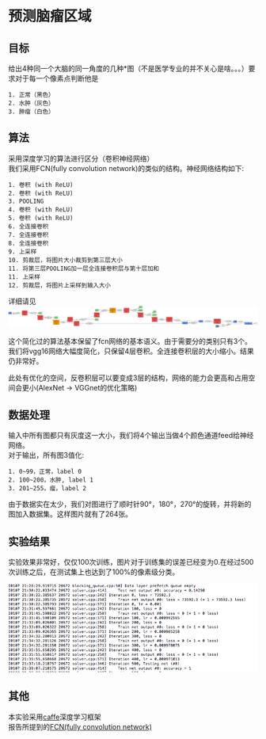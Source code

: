 # 预测脑瘤区域

## 目标
给出4种同一个大脑的同一角度的几种*图（不是医学专业的并不关心是啥。。。）要求对于每一个像素点判断他是
	
	1. 正常（黑色）
	2. 水肿（灰色）
	3. 肿瘤（白色）
	
## 算法
采用深度学习的算法进行区分（卷积神经网络）  
我们采用FCN(fully convolution network)的类似的结构。神经网络结构如下:
	
	1. 卷积 (with ReLU)
	2. 卷积 (with ReLU)
	3. POOLING 
	4. 卷积 (with ReLU)
	5. 卷积 (with ReLU)
	6. 全连接卷积 
	7. 全连接卷积
	8. 全连接卷积
	9. 上采样
	10. 剪裁层，将图片大小裁剪到第三层大小
	11. 将第三层POOLING加一层全连接卷积层与第十层加和
	11. 上采样
	12. 剪裁层，将图片上采样到输入大小
	
详细请见![image](sfcn.png)  

这个简化过的算法基本保留了fcn网络的基本语义。由于需要分的类别只有3个。我们将vgg16网络大幅度简化，只保留4层卷积。全连接卷积层的大小缩小。结果仍非常好。  

此处有优化的空间，反卷积层可以要变成3层的结构，网络的能力会更高和占用空间会更小(AlexNet -> VGGnet的优化策略)

## 数据处理
输入中所有图都只有灰度这一大小，我们将4个输出当做4个颜色通道feed给神经网络。  
对于输出，所有图3值化:

	1. 0~99，正常，label 0
	2. 100~200，水肿, label 1
	3. 201~255，瘤，label 2
	
由于数据实在太少，我们对图进行了顺时针90°，180°，270°的旋转，并将新的图加入数据集。这样图片就有了264张。

## 实验结果

实验效果非常好，仅仅100次训练，图片对于训练集的误差已经变为0.在经过500次训练之后，在测试集上也达到了100%的像素级分类。

![image](result.png)

## 其他

本实验采用[caffe](https://github.com/BVLC/caffe)深度学习框架  
报告所提到的[FCN(fully convolution network)](http://arxiv.org/pdf/1411.4038v1.pdf)